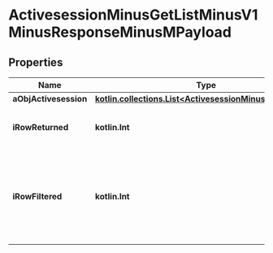 
# ActivesessionMinusGetListMinusV1MinusResponseMinusMPayload

## Properties
Name | Type | Description | Notes
------------ | ------------- | ------------- | -------------
**aObjActivesession** | [**kotlin.collections.List&lt;ActivesessionMinusListElement&gt;**](ActivesessionMinusListElement.md) |  | 
**iRowReturned** | **kotlin.Int** | The number of rows returned | 
**iRowFiltered** | **kotlin.Int** | The number of rows matching your filters (if any) or the total number of rows | 



